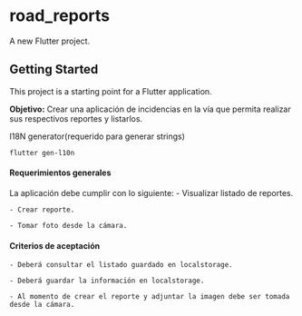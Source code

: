 # road_reports

A new Flutter project.

## Getting Started

This project is a starting point for a Flutter application.

**Objetivo:** Crear una aplicación de incidencias en la vía que permita realizar sus respectivos reportes y listarlos.

I18N generator(requerido para generar strings)
```
flutter gen-l10n
```

#### Requerimientos generales

La aplicación debe cumplir con lo siguiente:
    - Visualizar listado de reportes.

    - Crear reporte.

    - Tomar foto desde la cámara.

#### Criterios de aceptación
    - Deberá consultar el listado guardado en localstorage.

    - Deberá guardar la información en localstorage.

    - Al momento de crear el reporte y adjuntar la imagen debe ser tomada desde la cámara.


